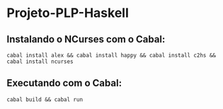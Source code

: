 # Projeto-PLP-Haskell

## Instalando o NCurses com o Cabal:
    cabal install alex && cabal install happy && cabal install c2hs && cabal install ncurses

## Executando com o Cabal:
    cabal build && cabal run